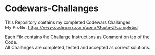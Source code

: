 # Codewars-Challanges
This Repository contains my completed Codewars Challanges <br />
My Profile: https://www.codewars.com/users/GustavZ/completed

Each File contains the Challange Instructions as Comment on top of the Code. <br />
All Challanges are completed, tested and accepted as correct solutions.


